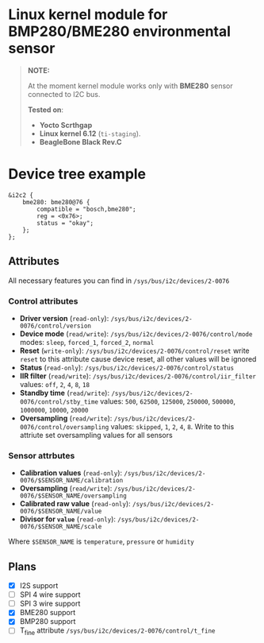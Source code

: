 # Linux kernel module for BMP280/BME280 environmental sensor

> **NOTE:**
>
> At the moment kernel module works only with **BME280** sensor
> connected to I2C bus.
>
> **Tested on**:
> * **Yocto Scrthgap**
> * **Linux kernel 6.12** (`ti-staging`).
> * **BeagleBone Black Rev.C**
>

# Device tree example

```device-tree
&i2c2 {
	bme280: bme280@76 {
		compatible = "bosch,bme280";
		reg = <0x76>;
		status = "okay";
	};
};
```

## Attributes

All necessary features you can find in `/sys/bus/i2c/devices/2-0076`

### Control attributes

* **Driver version** (`read-only`): `/sys/bus/i2c/devices/2-0076/control/version`
* **Device mode** (`read/write`): `/sys/bus/i2c/devices/2-0076/control/mode`
  modes: `sleep`, `forced_1`, `forced_2`, `normal`
* **Reset** (`write-only`): `/sys/bus/i2c/devices/2-0076/control/reset`
  write `reset` to this attribute cause device reset, all other values
  will be ignored
* **Status** (`read-only`): `/sys/bus/i2c/devices/2-0076/control/status`
* **IIR filter** (`read/write`): `/sys/bus/i2c/devices/2-0076/control/iir_filter`
  values: `off`, `2`, `4`, `8`, `18`
* **Standby time** (`read/write`): `/sys/bus/i2c/devices/2-0076/control/stby_time`
  values: `500`, `62500`, `125000`, `250000`, `500000`, `1000000`, `10000`, `20000`
* **Oversampling** (`read/write`): `/sys/bus/i2c/devices/2-0076/control/oversampling`
  values: `skipped`, `1`, `2`, `4`, `8`. Write to this attriute set oversampling
  values for all sensors

### Sensor attrbutes

* **Calibration values** (`read-only`): `/sys/bus/i2c/devices/2-0076/$SENSOR_NAME/calibration`
* **Oversampling** (`read/write`): `/sys/bus/i2c/devices/2-0076/$SENSOR_NAME/oversampling`
* **Calibrated raw value** (`read-only`): `/sys/bus/i2c/devices/2-0076/$SENSOR_NAME/value`
* **Divisor for `value`** (`read-only`): `/sys/bus/i2c/devices/2-0076/$SENSOR_NAME/scale`

Where `$SENSOR_NAME` is `temperature`, `pressure` or `humidity`

## Plans

* [x] I2S support
* [ ] SPI 4 wire support
* [ ] SPI 3 wire support
* [x] BME280 support
* [x] BMP280 support
* [ ] T<sub>fine</sub> attribute `/sys/bus/i2c/devices/2-0076/control/t_fine`

